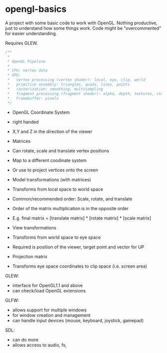 # opengl-basics

A project with some basic code to work with OpenGL.
Nothing productive, just to understand how some things work.
Code might be "overcommented" for easier understanding.

Requires GLEW.

```cpp
/**
 * 
 * OpenGL Pipeline
 * 
 * CPU: Vertex data
 * GPU:
 *   vertex processing (vertex shader): local, eye, clip, world
 *   primitive assembly: triangles, quads, lines, points
 *   rasterization: smoothing, multisampling
 *   fragment processing (fragment shader): alpha, depth, textures, stencil, 
 *   Framebuffer: pixels
 */ 
```
- OpenGL Coordinate System
- right handed
- X,Y and Z in the direction of the viewer

- Matrices
- Can rotate, scale and translate vertex positions
- Map to a different coodinate system
- Or use to project vertices onto the screen

- Model transformations (with matrices)
- Transforms from local space to world space
- Common/recommended order: Scale, rotate, and translate
- Order of the matrix multiplication is in the opposite order
- E.g. final matrix = [translate matrix] * [rotate matrix] * [scale matrix]

- View transformations
- Transforms from world space to eye space
- Required is position of the viewer, target point and vector for UP

- Projection matrix
- Transforms eye space coordinates to clip space (i.e. screen area)

GLEW:
- interface for OpenGL1.1 and above
- can check/load OpenGL extensions

GLFW:
- allows support for multiple windows
- for window creation and management
- can handle input devices (mouse, keyboard, joystick, gamepad)

SDL:
- can do more
- allows access to audio, fs, 

